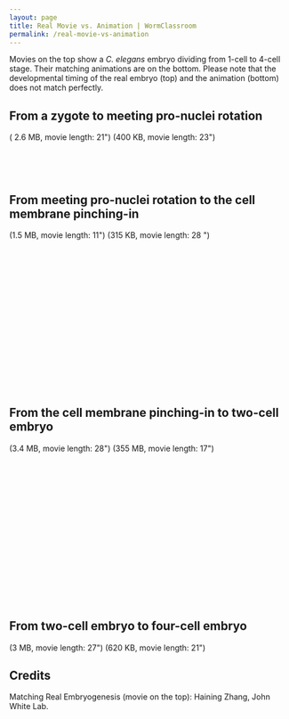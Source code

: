 ```yaml
---
layout: page
title: Real Movie vs. Animation | WormClassroom
permalink: /real-movie-vs-animation
---
```

Movies on the top show a *C. elegans* embryo dividing from 1-cell to
4-cell stage. Their matching animations are on the bottom. Please note
that the developmental timing of the real embryo (top) and the animation
(bottom) does not match perfectly.

From a zygote to meeting pro-nuclei rotation
--------------------------------------------

( 2.6 MB, movie length: 21") (400 KB, movie length: 23")

<div data="/files/worm/oneR.mov" type="div/quicktime" width="320"
height="255">

 

</div>

<div data="/files/worm/oneA.mov" type="div/quicktime" width="320"
height="255">

 

</div>

From meeting pro-nuclei rotation to the cell membrane pinching-in
-----------------------------------------------------------------

(1.5 MB, movie length: 11") (315 KB, movie length: 28 ")

<div style="width: 320px; height: 255px;" data="/files/worm/twoR.mov"
type="div/quicktime" width="320" height="255">

</div>

<div data="/files/worm/twoA.mov" type="div/quicktime" width="320"
height="255">

</div>

From the cell membrane pinching-in to two-cell embryo
-----------------------------------------------------

(3.4 MB, movie length: 28") (355 MB, movie length: 17")

<div data="/files/worm/threeR.mov" type="div/quicktime" width="320"
height="255">

</div>

<div style="width: 320px; height: 255px;"
data="/files/worm/threeA_0.mov" type="div/quicktime" width="320"
height="255">

</div>

From two-cell embryo to four-cell embryo
----------------------------------------

(3 MB, movie length: 27") (620 KB, movie length: 21")

<div data="/files/worm/fourR.mov" type="div/quicktime" width="320"
height="255">

</div>

<div data="/files/worm/fourA.mov" type="div/quicktime" width="320"
height="255">

</div>

Credits
-------

Matching Real Embryogenesis (movie on the top): Haining Zhang, John
White Lab.
